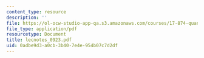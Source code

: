 ```yaml
---
content_type: resource
description: ''
file: https://ol-ocw-studio-app-qa.s3.amazonaws.com/courses/17-874-quantitative-research-methods-multivariate-spring-2004/0adbe9d3a0cb3b407e4e954b07c7d2df_lecnotes_0923.pdf
file_type: application/pdf
resourcetype: Document
title: lecnotes_0923.pdf
uid: 0adbe9d3-a0cb-3b40-7e4e-954b07c7d2df
---
```

